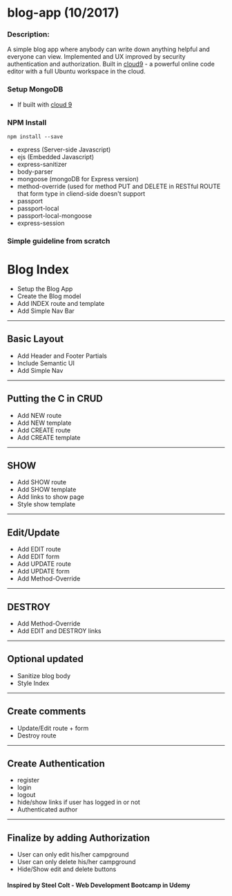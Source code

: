 # blog-app (10/2017)
 
### Description:
A simple blog app where anybody can write down anything helpful and everyone can view. Implemented and UX improved by security authentication and authorization.
Built in [cloud9](https://c9.io) - a powerful online code editor with a full Ubuntu workspace in the cloud.

### Setup MongoDB
* If built with [cloud 9](https://community.c9.io/t/setting-up-mongodb/1717) 

### NPM Install
```
npm install --save 
```
- express (Server-side Javascript)
- ejs (Embedded Javascript)
- express-sanitizer
- body-parser 
- mongoose (mongoDB for Express version)
- method-override (used for method PUT and DELETE in RESTful ROUTE that form type in cliend-side doesn't support
- passport
- passport-local
- passport-local-mongoose
- express-session

### Simple guideline from scratch

# Blog Index
* Setup the Blog App
* Create the Blog model
* Add INDEX route and template
* Add Simple Nav Bar

----------------------------------------------
## Basic Layout
* Add Header and Footer Partials
* Include Semantic UI
* Add Simple Nav

---------------------------------------------
## Putting the C in CRUD
* Add NEW route
* Add NEW template
* Add CREATE route
* Add CREATE template

----------------------------------------------
## SHOW
* Add SHOW route
* Add SHOW template
* Add links to show page
* Style show template

-----------------------------------------------
## Edit/Update
* Add EDIT route
* Add EDIT form
* Add UPDATE route
* Add UPDATE form
* Add Method-Override

------------------------------------------------
## DESTROY
* Add Method-Override
* Add EDIT and DESTROY links

-----------------------------------------
## Optional updated
* Sanitize blog body
* Style Index

------------------------------------------
## Create comments
* Update/Edit route + form
* Destroy route

---------------------------------------
## Create Authentication 
* register
* login
* logout
* hide/show links if user has logged in or not
* Authenticated author

---------------------------------------
## Finalize by adding Authorization
* User can only edit his/her campground
* User can only delete his/her campground
* Hide/Show edit and delete buttons

#### Inspired by Steel Colt - Web Development Bootcamp in Udemy
